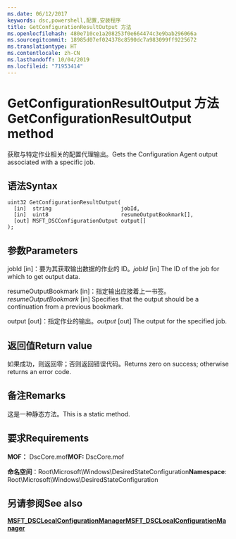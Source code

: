 ```yaml
---
ms.date: 06/12/2017
keywords: dsc,powershell,配置,安装程序
title: GetConfigurationResultOutput 方法
ms.openlocfilehash: 480e710ce1a208253f0e664474c3e9bab296066a
ms.sourcegitcommit: 18985d07ef024378c8590dc7a983099ff9225672
ms.translationtype: HT
ms.contentlocale: zh-CN
ms.lasthandoff: 10/04/2019
ms.locfileid: "71953414"
---
```

# <a name="getconfigurationresultoutput-method"></a><span data-ttu-id="2d1da-103">GetConfigurationResultOutput 方法</span><span class="sxs-lookup"><span data-stu-id="2d1da-103">GetConfigurationResultOutput method</span></span>

<span data-ttu-id="2d1da-104">获取与特定作业相关的配置代理输出。</span><span class="sxs-lookup"><span data-stu-id="2d1da-104">Gets the Configuration Agent output associated with a specific job.</span></span>

## <a name="syntax"></a><span data-ttu-id="2d1da-105">语法</span><span class="sxs-lookup"><span data-stu-id="2d1da-105">Syntax</span></span>

```mof
uint32 GetConfigurationResultOutput(
  [in]  string                      jobId,
  [in]  uint8                       resumeOutputBookmark[],
  [out] MSFT_DSCConfigurationOutput output[]
);
```

## <a name="parameters"></a><span data-ttu-id="2d1da-106">参数</span><span class="sxs-lookup"><span data-stu-id="2d1da-106">Parameters</span></span>

<span data-ttu-id="2d1da-107">jobId  \[in\]：要为其获取输出数据的作业的 ID。</span><span class="sxs-lookup"><span data-stu-id="2d1da-107">*jobId* \[in\] The ID of the job for which to get output data.</span></span>

<span data-ttu-id="2d1da-108">resumeOutputBookmark  \[in\]：指定输出应接着上一书签。</span><span class="sxs-lookup"><span data-stu-id="2d1da-108">*resumeOutputBookmark* \[in\] Specifies that the output should be a continuation from a previous bookmark.</span></span>

<span data-ttu-id="2d1da-109">output  \[out\]：指定作业的输出。</span><span class="sxs-lookup"><span data-stu-id="2d1da-109">*output* \[out\] The output for the specified job.</span></span>

## <a name="return-value"></a><span data-ttu-id="2d1da-110">返回值</span><span class="sxs-lookup"><span data-stu-id="2d1da-110">Return value</span></span>

<span data-ttu-id="2d1da-111">如果成功，则返回零；否则返回错误代码。</span><span class="sxs-lookup"><span data-stu-id="2d1da-111">Returns zero on success; otherwise returns an error code.</span></span>

## <a name="remarks"></a><span data-ttu-id="2d1da-112">备注</span><span class="sxs-lookup"><span data-stu-id="2d1da-112">Remarks</span></span>

<span data-ttu-id="2d1da-113">这是一种静态方法。</span><span class="sxs-lookup"><span data-stu-id="2d1da-113">This is a static method.</span></span>

## <a name="requirements"></a><span data-ttu-id="2d1da-114">要求</span><span class="sxs-lookup"><span data-stu-id="2d1da-114">Requirements</span></span>

<span data-ttu-id="2d1da-115">**MOF：** DscCore.mof</span><span class="sxs-lookup"><span data-stu-id="2d1da-115">**MOF:** DscCore.mof</span></span>

<span data-ttu-id="2d1da-116">**命名空间**：Root\Microsoft\Windows\DesiredStateConfiguration</span><span class="sxs-lookup"><span data-stu-id="2d1da-116">**Namespace**: Root\Microsoft\Windows\DesiredStateConfiguration</span></span>

## <a name="see-also"></a><span data-ttu-id="2d1da-117">另请参阅</span><span class="sxs-lookup"><span data-stu-id="2d1da-117">See also</span></span>

[<span data-ttu-id="2d1da-118">**MSFT_DSCLocalConfigurationManager**</span><span class="sxs-lookup"><span data-stu-id="2d1da-118">**MSFT_DSCLocalConfigurationManager**</span></span>](msft-dsclocalconfigurationmanager.md)

